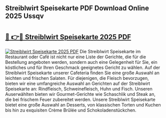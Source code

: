 ## Streiblwirt Speisekarte PDF Download Online 2025 Ussqv

# <h2><a href="http://gcdvqhl.nevu.top/?p=Streiblwirt+Speisekarte">🔗 👉🔴 Streiblwirt Speisekarte 2025 PDF</a></h2>

[![Streiblwirt Speisekarte 2025 PDF](https://i.imgur.com/dBaPXMq.png)](http://gcdvqhl.nevu.top/?p=Streiblwirt+Speisekarte)
Die Streiblwirt Speisekarte im Restaurant oder Café ist nicht nur eine Liste der Gerichte, die für die Bestellung angeboten werden, sondern auch eine Gelegenheit für Sie, ein köstliches und für Ihren Geschmack geeignetes Gericht zu wählen. Auf der Streiblwirt Speisekarte unserer Cafeteria finden Sie eine große Auswahl an leichten und frischen Salaten. Für diejenigen, die Fleisch bevorzugen, bieten wir eine umfangreiche Auswahl an Gerichten auf der Streiblwirt Speisekarte an: Rindfleisch, Schweinefleisch, Huhn und Fisch. Unseren Auserwählten bieten wir Gourmet-Gerichte wie Schaschlik und Steak an, die bei frischem Feuer zubereitet werden. Unsere Streiblwirt Speisekarte bietet eine große Auswahl an Desserts, von klassischen Torten und Kuchen bis hin zu exquisiten Crème Brûlée und Schokoladenstückchen.
